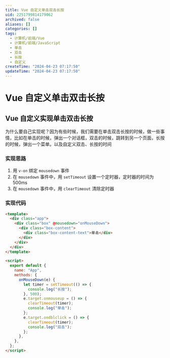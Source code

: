 ```yaml
---
title: Vue 自定义单击双击长按
uid: 2251799814179062
archived: false
aliases: []
categories: []
tags:
  - 计算机/前端/Vue
  - 计算机/前端/JavaScript
  - 单击
  - 双击
  - 长按
  - 自定义
createTime: "2024-04-23 07:17:50"
updateTime: "2024-04-23 07:17:50"
---
```


# Vue 自定义单击双击长按

## Vue 自定义实现单击双击长按

为什么要自己实现呢？因为有些时候，我们需要在单击双击长按的时候，做一些事情，比如在单击的时候，弹出一个对话框，双击的时候，跳转到另一个页面，长按的时候，弹出一个菜单。以及自定义双击、长按的时间

### 实现思路

1. 用 `v-on` 绑定 `mousedown` 事件
2. 在 `mousedown` 事件中，用 `setTimeout` 设置一个定时器，定时器的时间为 500ms
3. 在 `mousedown` 事件中，用 `clearTimeout` 清除定时器

### 实现代码

```html
<template>
  <div class="app">
    <div class="box" @mousedown="onMouseDown">
      <div class="box-content">
        <div class="box-content-text">单击</div>
      </div>
    </div>
  </div>
</template>

<script>
  export default {
    name: "App",
    methods: {
      onMouseDown(e) {
        let timer = setTimeout(() => {
          console.log("长按");
        }, 500);
        e.target.onmouseup = () => {
          clearTimeout(timer);
          console.log("单击");
        };
        e.target.ondblclick = () => {
          clearTimeout(timer);
          console.log("双击");
        };
      },
    },
  };
</script>
```
